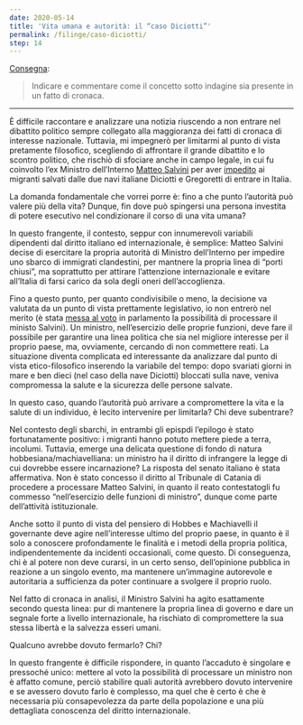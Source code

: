 ```yaml
---
date: 2020-05-14
title: 'Vita umana e autorità: il “caso Diciotti”'
permalink: /filinge/caso-diciotti/
step: 14
---
```

[Consegna](https://filinge.blogspot.com/2020/05/step-14-un-fatto-di-cronaca.html):

> Indicare e commentare come il concetto sotto indagine sia presente in un fatto di cronaca.

---

È difficile raccontare e analizzare una notizia riuscendo a non entrare nel dibattito politico sempre collegato alla maggioranza dei fatti di cronaca di interesse nazionale. Tuttavia, mi impegnerò per limitarmi al punto di vista pretamente filosofico, scegliendo di affrontare il grande dibattito e lo scontro politico, che rischiò di sfociare anche in campo legale, in cui fu coinvolto l’ex Ministro dell’Interno [Matteo Salvini](https://it.wikipedia.org/wiki/Matteo_Salvini 'Matteo Salvini su Wikipedia') per aver [impedito](https://www.internazionale.it/bloc-notes/annalisa-camilli/2019/02/18/diciotti-matteo-salvini 'Tutto quello che c’è da sapere sul caso Diciotti') ai migranti salvati dalle due navi italiane Diciotti e Gregoretti di entrare in Italia.

La domanda fondamentale che vorrei porre è: fino a che punto l’autorità può valere più della vita? Dunque, fin dove può spingersi una persona investita di potere esecutivo nel condizionare il corso di una vita umana?

In questo frangente, il contesto, seppur con innumerevoli variabili dipendenti dal diritto italiano ed internazionale, è semplice: Matteo Salvini decise di esercitare la propria autorità di Ministro dell’Interno per impedire uno sbarco di immigrati clandestini, per mantnere la propria linea di “porti chiusi”, ma soprattutto per attirare l’attenzione internazionale e evitare all’Italia di farsi carico da sola degli oneri dell’accoglienza.

Fino a questo punto, per quanto condivisibile o meno, la decisione va valutata da un punto di vista prettamente legislativo, io non entrerò nel merito (è stata [messa al voto](https://www.ilpost.it/2018/08/27/salvini-indagine-tribunale-dei-ministri/ 'Come si indaga su un ministro') in parlamento la possibilità di processare il ministo Salvini). Un ministro, nell’esercizio delle proprie funzioni, deve fare il possibile per garantire una linea politica che sia nel migliore interesse per il proprio paese, ma, ovviamente, cercando di non commettere reati. La situazione diventa complicata ed interessante da analizzare dal punto di vista etico-filosofico inserendo la variabile del tempo: dopo svariati giorni in mare e ben dieci (nel caso della nave Diciotti) bloccati sulla nave, veniva compromessa la salute e la sicurezza delle persone salvate.

In questo caso, quando l’autorità può arrivare a compromettere la vita e la salute di un individuo, è lecito intervenire per limitarla? Chi deve subentrare?

Nel contesto degli sbarchi, in entrambi gli epispdi l’epilogo è stato fortunatamente positivo: i migranti hanno potuto mettere piede a terra, incolumi. Tuttavia, emerge una delicata questione di fondo di natura hobbesiana/machiavelliana: un ministro ha il diritto di infrangere la legge di cui dovrebbe essere incarnazione? La risposta del senato italiano è stata affermativa. Non è stato concesso il diritto al Tribunale di Catania di procedere a processare Matteo Salvini, in quanto il reato contestatogli fu commesso “nell’esercizio delle funzioni di ministro”, dunque come parte dell’attività istituzionale.

Anche sotto il punto di vista del pensiero di Hobbes e Machiavelli il governante deve agire nell’interesse ultimo del proprio paese, in quanto è il solo a conoscere profondamente le finalità e i metodi della propria politica, indipendentemente da incidenti occasionali, come questo. Di conseguenza, chi è al potere non deve curarsi, in un certo senso, dell’opinione pubblica in reazione a un singolo evento, ma mantenere un’immagine autorevole e autoritaria a sufficienza da poter continuare a svolgere il proprio ruolo.

Nel fatto di cronaca in analisi, il Ministro Salvini ha agito esattamente secondo questa linea: pur di mantenere la propria linea di governo e dare un segnale forte a livello internazionale, ha rischiato di compromettere la sua stessa libertà e la salvezza esseri umani.

Qualcuno avrebbe dovuto fermarlo? Chi?

In questo frangente è difficile rispondere, in quanto l’accaduto è singolare e pressoché unico: mettere al voto la possibilità di processare un ministro non è affatto comune, perciò stabilire quali autorità avrebbero dovuto intervenire e se avessero dovuto farlo è complesso, ma quel che è certo è che è necessaria più consapevolezza da parte della popolazione e una più dettagliata conoscenza del diritto internazionale.

